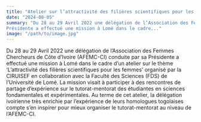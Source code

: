 ```yaml
---
title: "Atelier sur l’attractivité des filières scientifiques pour les femmes"
date: "2024-08-05"
summary: "Du 28 au 29 Avril 2022 une délégation de l’Association des Femmes Chercheurs de Côte d’Ivoire (AFEMC-CI) conduite par sa 
Présidente a effectué une mission à Lomé dans le cadre..."
image: "/path/to/image.jpg"
---
```


Du 28 au 29 Avril 2022 une délégation de l’Association des Femmes Chercheurs de Côte d’Ivoire (AFEMC-CI) conduite par sa Présidente a
effectué une mission à Lomé dans le cadre d’un atelier sur le thème ‘L’attractivité des filières scientifiques pour les femmes’
organisé par la CIRUISEF en collaboration avec la Faculté des Sciences (FDS) de l’Université de Lomé. La mission visait à participer à
des rencontres de partage d’expérience sur le tutorat-mentorat des étudiantes en sciences fondamentales et expérimentales. Au terme de
cet atelier, la délégation ivoirienne très enrichie par l’expérience de leurs homologues togolaises compte s’en inspirer pour mieux
organiser le tutorat-mentorat au niveau de l’AFEMC-CI.

